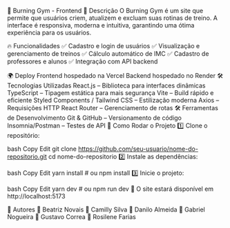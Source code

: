 📌 Burning Gym - Frontend
🚀 Descrição
O Burning Gym é um site que permite que usuários criem, atualizem e excluam suas rotinas de treino. A interface é responsiva, moderna e intuitiva, garantindo uma ótima experiência para os usuários.

🔥 Funcionalidades
✅ Cadastro e login de usuários
✅ Visualização e gerenciamento de treinos
✅ Cálculo automático de IMC
✅ Cadastro de professores e alunos
✅ Integração com API backend

🌍 Deploy
Frontend hospedado na Vercel
Backend hospedado no Render
🛠️ Tecnologias Utilizadas
React.js – Biblioteca para interfaces dinâmicas
TypeScript – Tipagem estática para mais segurança
Vite – Build rápido e eficiente
Styled Components / Tailwind CSS – Estilização moderna
Axios – Requisições HTTP
React Router – Gerenciamento de rotas
🛠️ Ferramentas de Desenvolvimento
Git & GitHub – Versionamento de código
Insomnia/Postman – Testes de API
🚀 Como Rodar o Projeto
1️⃣ Clone o repositório:

bash
Copy
Edit
git clone https://github.com/seu-usuario/nome-do-repositorio.git
cd nome-do-repositorio
2️⃣ Instale as dependências:

bash
Copy
Edit
yarn install  # ou npm install
3️⃣ Inicie o projeto:

bash
Copy
Edit
yarn dev  # ou npm run dev
📍 O site estará disponível em http://localhost:5173

👥 Autores
📌 Beatriz Novais
📌 Camilly Silva
📌 Danilo Almeida
📌 Gabriel Nogueira
📌 Gustavo Correa
📌 Rosilene Farias



